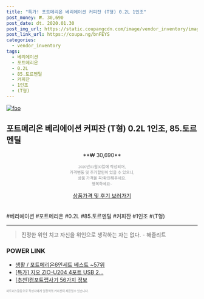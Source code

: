 ```yaml
--- 
title: "특가! 포트메리온 베리에이션 커피잔 (T형) 0.2L 1인조" 
post_money: ₩. 30,690 
post_date: dt. 2020.01.30 
post_img_url: https://static.coupangcdn.com/image/vendor_inventory/images/2018/02/22/15/9/f1682093-8bd5-49de-bbc0-08e0cdce28e7.jpg 
post_link_url: https://coupa.ng/bnFEYS 
categories: 
  - vendor_inventory 
tags: 
  - 베리에이션 
  - 포트메리온 
  - 0.2L 
  - 85.토르멘틸 
  - 커피잔 
  - 1인조 
  - (T형) 
--- 
```

[![foo](https://static.coupangcdn.com/image/vendor_inventory/images/2018/02/22/15/9/f1682093-8bd5-49de-bbc0-08e0cdce28e7.jpg)](https://coupa.ng/bnFEYS) 

## 포트메리온 베리에이션 커피잔 (T형) 0.2L 1인조, 85.토르멘틸 
<p style="text-align: center;">**₩ 30,690**</p> 
<p style="text-align: center;"><span style="color: #898c8f; font-family: Georgia,Times,serif; font-size: 0.75em;">2020년01월30일에 작성되어, <br>가격변동 및 추가할인이 있을 수 있으니,<br> 상품 가격을 꼭!확인해주세요.<br>행복하세요~</span> 
</p>	 
<div markdown="0" style="text-align: center;"><a href="https://coupa.ng/bnFEYS" class="btn btn--success">상품가격 및 후기 보러가기</a></div> 
<br><br> 
  #베리에이션 #포트메리온 #0.2L #85.토르멘틸 #커피잔 #1인조 #(T형) 
<hr> 

> 진정한 위인 치고 자신을 위인으로 생각하는 자는 없다. - 해즐리트 


### POWER LINK

* <a href="https://blog.naver.com/santokki14/221778378922" target="_blank">생활 / 포트메리온6인세트 베스트 ~57위</a>
* <a href="https://blog.naver.com/an0733/221787988021" target="_blank">[특가] 지오 ZIO-U204 4포트 USB 2...</a>
* <a href="https://blog.naver.com/fasyy4321/221787134333" target="_blank">[추천]컴포트랩사기 56가지 정보</a>

<span style="color: #898c8f; font-family: Georgia,Times,serif; font-size: 0.55em;">파트너스활동으로 작성자에게 일정액의 커미션이 제공될수 있습니다.</span> 
